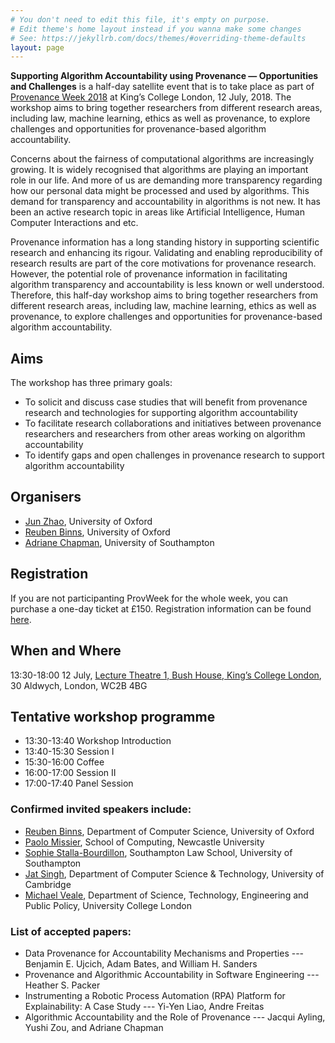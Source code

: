 ```yaml
---
# You don't need to edit this file, it's empty on purpose.
# Edit theme's home layout instead if you wanna make some changes
# See: https://jekyllrb.com/docs/themes/#overriding-theme-defaults
layout: page
---
```


**Supporting Algorithm Accountability using Provenance — Opportunities and Challenges** is a half-day satellite event that is to take place as part of [Provenance Week 2018](http://provenanceweek2018.org) at King’s College London, 12 July, 2018. The workshop aims to bring together researchers from different research areas, including law, machine learning, ethics as well as provenance, to explore challenges and opportunities for provenance-based algorithm accountability.

Concerns about the fairness of computational algorithms are increasingly growing. It is widely recognised that algorithms are playing an important role in our life. And more of us are demanding more transparency regarding how our personal data might be processed and used by algorithms. This demand for transparency and accountability in algorithms is not new. It has been an active research topic in areas like Artificial Intelligence, Human Computer Interactions and etc. 

Provenance information has a long standing history in supporting scientific research and enhancing its rigour. Validating and enabling reproducibility of research results are part of the core motivations for provenance research. However, the potential role of provenance information in facilitating algorithm transparency and accountability is less known or well understood. Therefore, this half-day workshop aims to bring together researchers from different research areas, including law, machine learning, ethics as well as provenance, to explore challenges and opportunities for provenance-based algorithm accountability.

## Aims

The workshop has three primary goals:
* To solicit and discuss case studies that will benefit from provenance research and technologies for supporting algorithm accountability
* To facilitate research collaborations and initiatives between provenance researchers and researchers from other areas working on algorithm accountability
* To identify gaps and open challenges in provenance research to support algorithm accountability

## Organisers
* [Jun Zhao](https://sites.google.com/site/junzhaohome/), University of Oxford
* [Reuben Binns](https://www.reubenbinns.com), University of Oxford
* [Adriane Chapman](https://www.ecs.soton.ac.uk/people/ac1n16), University of Southampton

## Registration

If you are not participanting ProvWeek for the whole week, you can purchase a one-day ticket at £150. Registration information can be found [here](http://provenanceweek2018.org/registration/).

## When and Where
13:30-18:00 12 July, [Lecture Theatre 1, Bush House, King’s College London](http://provenanceweek2018.org/location/), 30 Aldwych, London, WC2B 4BG

## Tentative workshop programme
* 13:30-13:40 Workshop Introduction
* 13:40-15:30 Session I
* 15:30-16:00 Coffee
* 16:00-17:00 Session II
* 17:00-17:40 Panel Session

### Confirmed invited speakers include:
* [Reuben Binns](https://www.reubenbinns.com), Department of Computer Science, University of Oxford
* [Paolo Missier](https://sites.google.com/site/paolomissier/), School of Computing, Newcastle University
* [Sophie Stalla-Bourdillon](https://www.southampton.ac.uk/law/about/staff/sophie_stalla.page), Southampton Law School, University of Southampton
* [Jat Singh](http://www.cl.cam.ac.uk/~js573/), Department of Computer Science & Technology, University of Cambridge
* [Michael Veale](http://michae.lv), Department of Science, Technology, Engineering and Public Policy, University College London

### List of accepted papers:
* Data Provenance for Accountability Mechanisms and Properties --- Benjamin E. Ujcich, Adam Bates, and William H. Sanders
* Provenance and Algorithmic Accountability in Software Engineering --- Heather S. Packer
* Instrumenting a Robotic Process Automation (RPA) Platform for Explainability: A Case Study --- Yi-Yen Liao, Andre Freitas
* Algorithmic Accountability and the Role of Provenance --- Jacqui Ayling, Yushi Zou, and Adriane Chapman
